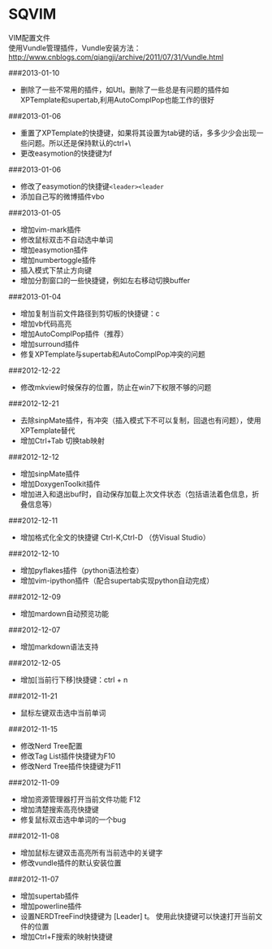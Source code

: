 SQVIM
===  
VIM配置文件  
使用Vundle管理插件，Vundle安装方法：http://www.cnblogs.com/qiangji/archive/2011/07/31/Vundle.html

###2013-01-10
* 删除了一些不常用的插件，如Utl。删除了一些总是有问题的插件如XPTemplate和supertab,利用AutoComplPop也能工作的很好

###2013-01-06
* 重置了XPTemplate的快捷键，如果将其设置为tab键的话，多多少少会出现一些问题。所以还是保持默认的ctrl+\
* 更改easymotion的快捷键为f

###2013-01-06
* 修改了easymotion的快捷键`<leader><leader`
* 添加自己写的微博插件vbo

###2013-01-05
* 增加vim-mark插件
* 修改鼠标双击不自动选中单词
* 增加easymotion插件
* 增加numbertoggle插件
* 插入模式下禁止方向键
* 增加分割窗口的一些快捷键，例如左右移动切换buffer

###2013-01-04
* 增加复制当前文件路径到剪切板的快捷键：<leader>c
* 增加vb代码高亮
* 增加AutoComplPop插件（推荐）
* 增加surround插件
* 修复XPTemplate与supertab和AutoComplPop冲突的问题

###2012-12-22
* 修改mkview时候保存的位置，防止在win7下权限不够的问题

###2012-12-21
* 去除sinpMate插件，有冲突（插入模式下不可以复制，回退也有问题），使用XPTemplate替代
* 增加Ctrl+Tab 切换tab映射

###2012-12-12
* 增加sinpMate插件
* 增加DoxygenToolkit插件
* 增加进入和退出buf时，自动保存加载上次文件状态（包括语法着色信息，折叠信息等）

###2012-12-11
* 增加格式化全文的快捷键 Ctrl-K,Ctrl-D （仿Visual Studio）

###2012-12-10
* 增加pyflakes插件（python语法检查）
* 增加vim-ipython插件（配合supertab实现python自动完成）

###2012-12-09
* 增加mardown自动预览功能

###2012-12-07
* 增加markdown语法支持

###2012-12-05
* 增加[当前行下移]快捷键：ctrl + n

###2012-11-21
* 鼠标左键双击选中当前单词

###2012-11-15
* 修改Nerd Tree配置
* 修改Tag List插件快捷键为F10
* 修改Nerd Tree插件快捷键为F11

###2012-11-09
* 增加资源管理器打开当前文件功能 F12
* 增加清楚搜索高亮快捷键
* 修复鼠标双击选中单词的一个bug

###2012-11-08
* 增加鼠标左键双击高亮所有当前选中的关键字
* 修改vundle插件的默认安装位置  

###2012-11-07
* 增加supertab插件
* 增加powerline插件
* 设置NERDTreeFind快捷键为 [Leader] t。 使用此快捷键可以快速打开当前文件的位置
* 增加Ctrl+F搜索的映射快捷键
